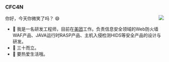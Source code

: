 ### CFC4N 
<img align="right" src="https://github-readme-stats.vercel.app/api?username=cfc4n&show_icons=true&icon_color=0366d6&text_color=2ea44f&bg_color=ffffff&hide_title=true" />



你好，今天你微笑了吗？ :smile:

- 🎈 我是一名研发工程师，目前在[美团](https://github.com/Meituan-Dianping)工作。负责信息安全领域的Web防火墙WAF产品、JAVA运行时RASP产品、主机入侵检测HIDS等安全产品的设计与研发。
- 🤵 三十而立。
- 🔅 要热爱生活哦。

